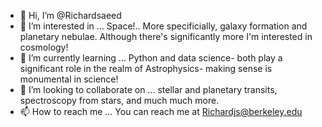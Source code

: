 - 👋 Hi, I’m @Richardsaeed
- 👀 I’m interested in ... Space!.. More specificially, galaxy formation and planetary nebulae. Although there's significantly more I'm interested in cosmology!
- 🌱 I’m currently learning ... Python and data science- both play a significant role in the realm of Astrophysics- making sense is monumental in science!
- 💞️ I’m looking to collaborate on ... stellar and planetary transits, spectroscopy from stars, and much much more.
- 📫 How to reach me ... You can reach me at Richardjs@berkeley.edu

<!---
Richardsaeed/Richardsaeed is a ✨ special ✨ repository because its `README.md` (this file) appears on your GitHub profile.
You can click the Preview link to take a look at your changes.
--->
